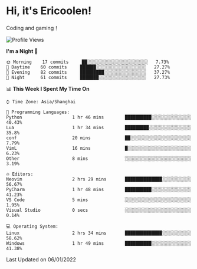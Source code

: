 # Hi, it's Ericoolen!
Coding and gaming！

<!--START_SECTION:waka-->
![Profile Views](http://img.shields.io/badge/Profile%20Views-3-blue)

**I'm a Night 🦉** 

```text
🌞 Morning    17 commits     ██░░░░░░░░░░░░░░░░░░░░░░░   7.73% 
🌆 Daytime    60 commits     ██████░░░░░░░░░░░░░░░░░░░   27.27% 
🌃 Evening    82 commits     █████████░░░░░░░░░░░░░░░░   37.27% 
🌙 Night      61 commits     ███████░░░░░░░░░░░░░░░░░░   27.73%

```


📊 **This Week I Spent My Time On** 

```text
⌚︎ Time Zone: Asia/Shanghai

💬 Programming Languages: 
Python                   1 hr 46 mins        ██████████░░░░░░░░░░░░░░░   40.43% 
Lua                      1 hr 34 mins        █████████░░░░░░░░░░░░░░░░   35.8% 
conf                     20 mins             ██░░░░░░░░░░░░░░░░░░░░░░░   7.79% 
VimL                     16 mins             █░░░░░░░░░░░░░░░░░░░░░░░░   6.23% 
Other                    8 mins              ░░░░░░░░░░░░░░░░░░░░░░░░░   3.19%

🔥 Editors: 
Neovim                   2 hrs 29 mins       ██████████████░░░░░░░░░░░   56.67% 
PyCharm                  1 hr 48 mins        ██████████░░░░░░░░░░░░░░░   41.23% 
VS Code                  5 mins              ░░░░░░░░░░░░░░░░░░░░░░░░░   1.95% 
Visual Studio            0 secs              ░░░░░░░░░░░░░░░░░░░░░░░░░   0.14%

💻 Operating System: 
Linux                    2 hrs 34 mins       ██████████████░░░░░░░░░░░   58.62% 
Windows                  1 hr 49 mins        ██████████░░░░░░░░░░░░░░░   41.38%

```


 Last Updated on 06/01/2022
<!--END_SECTION:waka-->

